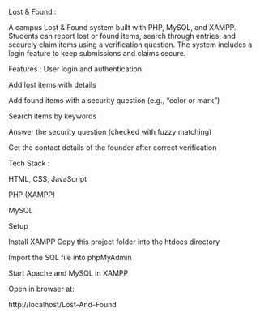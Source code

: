 Lost & Found :

A campus Lost & Found system built with PHP, MySQL, and XAMPP. Students can report lost or found items, search through entries, and securely claim items using a verification question. The system includes a login feature to keep submissions and claims secure.

Features :
User login and authentication

Add lost items with details

Add found items with a security question (e.g., “color or mark”)

Search items by keywords

Answer the security question (checked with fuzzy matching)

Get the contact details of the founder after correct verification

Tech Stack :

HTML, CSS, JavaScript

PHP (XAMPP)

MySQL

Setup

Install XAMPP
Copy this project folder into the htdocs directory

Import the SQL file into phpMyAdmin

Start Apache and MySQL in XAMPP

Open in browser at:

http://localhost/Lost-And-Found


